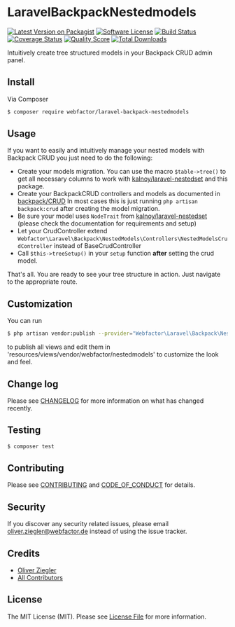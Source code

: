 # LaravelBackpackNestedmodels

[![Latest Version on Packagist][ico-version]][link-packagist]
[![Software License][ico-license]](LICENSE.md)
[![Build Status][ico-travis]][link-travis]
[![Coverage Status][ico-scrutinizer]][link-scrutinizer]
[![Quality Score][ico-code-quality]][link-code-quality]
[![Total Downloads][ico-downloads]][link-downloads]

Intuitively create tree structured models in your Backpack CRUD admin panel.

## Install

Via Composer

``` bash
$ composer require webfactor/laravel-backpack-nestedmodels
```

## Usage

If you want to easily and intuitively manage your nested models with Backpack CRUD you just need to do the following:

* Create your models migration. You can use the macro `$table->tree()` to get all necessary columns to work with [kalnoy/laravel-nestedset][link-nestedset] and this package.
* Create your BackpackCRUD controllers and models as documented in [backpack/CRUD][link-backpack-crud]
 In most cases this is just running `php artisan backpack:crud` after creating the model migration.
* Be sure your model uses `NodeTrait` from [kalnoy/laravel-nestedset][link-nestedset] (please check the documentation for requirements and setup)
* Let your CrudController extend `Webfactor\Laravel\Backpack\NestedModels\Controllers\NestedModelsCrudController` instead of BaseCrudController
* Call `$this->treeSetup()` in your `setup` function **after** setting the crud model.

That's all. You are ready to see your tree structure in action. Just navigate to the appropriate route.

## Customization

You can run

```bash
$ php artisan vendor:publish --provider="Webfactor\Laravel\Backpack\NestedModels\NestedModelsServiceProvider"
```

to publish all views and edit them in 'resources/views/vendor/webfactor/nestedmodels' to customize the look and feel.

## Change log

Please see [CHANGELOG](CHANGELOG.md) for more information on what has changed recently.

## Testing

``` bash
$ composer test
```

## Contributing

Please see [CONTRIBUTING](CONTRIBUTING.md) and [CODE_OF_CONDUCT](CODE_OF_CONDUCT.md) for details.

## Security

If you discover any security related issues, please email oliver.ziegler@webfactor.de instead of using the issue tracker.

## Credits

- [Oliver Ziegler][link-author]
- [All Contributors][link-contributors]

## License

The MIT License (MIT). Please see [License File](LICENSE.md) for more information.

[ico-version]: https://img.shields.io/packagist/v/webfactor/laravel-backpack-nestedmodels.svg?style=flat-square
[ico-license]: https://img.shields.io/badge/license-MIT-brightgreen.svg?style=flat-square
[ico-travis]: https://img.shields.io/travis/webfactor/laravel-backpack-nestedmodels/master.svg?style=flat-square
[ico-scrutinizer]: https://img.shields.io/scrutinizer/coverage/g/webfactor/laravel-backpack-nestedmodels.svg?style=flat-square
[ico-code-quality]: https://img.shields.io/scrutinizer/g/webfactor/laravel-backpack-nestedmodels.svg?style=flat-square
[ico-downloads]: https://img.shields.io/packagist/dt/webfactor/laravel-backpack-nestedmodels.svg?style=flat-square

[link-packagist]: https://packagist.org/packages/webfactor/laravel-backpack-nestedmodels
[link-travis]: https://travis-ci.org/webfactor/laravel-backpack-nestedmodels
[link-scrutinizer]: https://scrutinizer-ci.com/g/webfactor/laravel-backpack-nestedmodels/code-structure
[link-code-quality]: https://scrutinizer-ci.com/g/webfactor/laravel-backpack-nestedmodels
[link-downloads]: https://packagist.org/packages/webfactor/laravel-backpack-nestedmodels
[link-author]: https://github.com/OliverZiegler
[link-contributors]: ../../contributors

[link-backpack-crud]: https://github.com/Laravel-Backpack/CRUD
[link-nestedset]: https://github.com/lazychaser/laravel-nestedset
